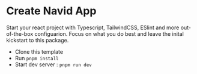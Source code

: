 # Create Navid App


Start your react project with Typescript, TailwindCSS, ESlint and more out-of-the-box configuarion. Focus on what you do best and leave the inital kickstart to this package.


- Clone this template 
- Run `pnpm install`
- Start dev server : `pnpm run dev`